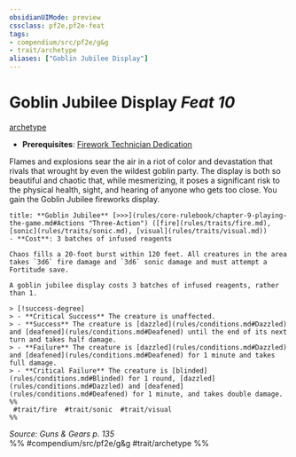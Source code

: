 ```yaml
---
obsidianUIMode: preview
cssclass: pf2e,pf2e-feat
tags:
- compendium/src/pf2e/g&g
- trait/archetype
aliases: ["Goblin Jubilee Display"]
---
```

# Goblin Jubilee Display  *Feat 10*  
[archetype](archetype.md "Archetype Feat Trait")  

- **Prerequisites**: [Firework Technician Dedication](firework-technician-dedication-g-g.md)

Flames and explosions sear the air in a riot of color and devastation that rivals that wrought by even the wildest goblin party. The display is both so beautiful and chaotic that, while mesmerizing, it poses a significant risk to the physical health, sight, and hearing of anyone who gets too close. You gain the Goblin Jubilee fireworks display.

```ad-embed-ability
title: **Goblin Jubilee** [>>>](rules/core-rulebook/chapter-9-playing-the-game.md#Actions "Three-Action") ([fire](rules/traits/fire.md), [sonic](rules/traits/sonic.md), [visual](rules/traits/visual.md))
- **Cost**: 3 batches of infused reagents

Chaos fills a 20-foot burst within 120 feet. All creatures in the area takes `3d6` fire damage and `3d6` sonic damage and must attempt a Fortitude save.

A goblin jubilee display costs 3 batches of infused reagents, rather than 1.

> [!success-degree] 
> - **Critical Success** The creature is unaffected.
> - **Success** The creature is [dazzled](rules/conditions.md#Dazzled) and [deafened](rules/conditions.md#Deafened) until the end of its next turn and takes half damage.
> - **Failure** The creature is [dazzled](rules/conditions.md#Dazzled) and [deafened](rules/conditions.md#Deafened) for 1 minute and takes full damage.
> - **Critical Failure** The creature is [blinded](rules/conditions.md#Blinded) for 1 round, [dazzled](rules/conditions.md#Dazzled) and [deafened](rules/conditions.md#Deafened) for 1 minute, and takes double damage.  
%%
 #trait/fire  #trait/sonic  #trait/visual 
%%
```

*Source: Guns & Gears p. 135*  
%% #compendium/src/pf2e/g&g #trait/archetype %%